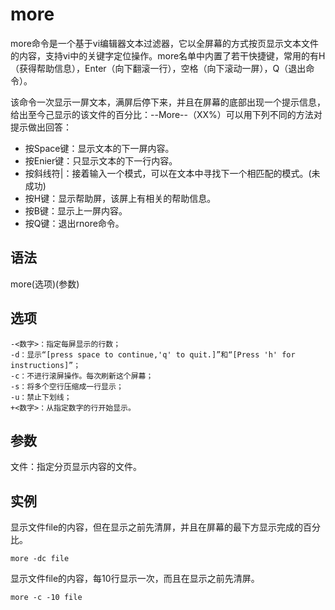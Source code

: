 # more

more命令是一个基于vi编辑器文本过滤器，它以全屏幕的方式按页显示文本文件的内容，支持vi中的关键字定位操作。more名单中内置了若干快捷键，常用的有H（获得帮助信息），Enter（向下翻滚一行），空格（向下滚动一屏），Q（退出命令）。

该命令一次显示一屏文本，满屏后停下来，并且在屏幕的底部出现一个提示信息，给出至今己显示的该文件的百分比：--More--（XX%）可以用下列不同的方法对提示做出回答：

* 按Space键：显示文本的下一屏内容。
* 按Enier键：只显示文本的下一行内容。
* 按斜线符|：接着输入一个模式，可以在文本中寻找下一个相匹配的模式。(未成功)
* 按H键：显示帮助屏，该屏上有相关的帮助信息。
* 按B键：显示上一屏内容。
* 按Q键：退出rnore命令。

## 语法

more(选项)(参数)

## 选项

	-<数字>：指定每屏显示的行数；
	-d：显示“[press space to continue,'q' to quit.]”和“[Press 'h' for instructions]”；
	-c：不进行滚屏操作。每次刷新这个屏幕；
	-s：将多个空行压缩成一行显示；
	-u：禁止下划线；
	+<数字>：从指定数字的行开始显示。

## 参数

文件：指定分页显示内容的文件。

## 实例

显示文件file的内容，但在显示之前先清屏，并且在屏幕的最下方显示完成的百分比。

	more -dc file

显示文件file的内容，每10行显示一次，而且在显示之前先清屏。

	more -c -10 file

